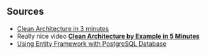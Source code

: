 ## Sources

- [Clean Architecture in 3 minutes](https://www.youtube.com/watch?v=MBlHCJtQa9k)
- Really nice video **[Clean Architecture by Example in 5 Minutes](https://www.youtube.com/watch?v=xuFpizWxDs0)**
- [Using Entity Framework with PostgreSQL Database](https://dev.to/hbolajraf/c-using-entity-framework-with-postgresql-database-41dg)
